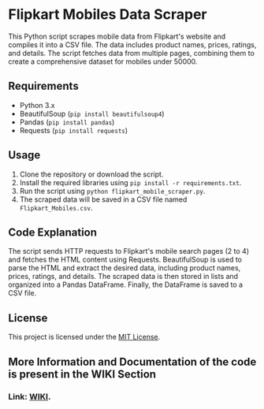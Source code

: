 # Flipkart Mobiles Data Scraper

This Python script scrapes mobile data from Flipkart's website and compiles it into a CSV file. The data includes product names, prices, ratings, and details. The script fetches data from multiple pages, combining them to create a comprehensive dataset for mobiles under 50000.

## Requirements
- Python 3.x
- BeautifulSoup (`pip install beautifulsoup4`)
- Pandas (`pip install pandas`)
- Requests (`pip install requests`)

## Usage
1. Clone the repository or download the script.
2. Install the required libraries using `pip install -r requirements.txt`.
3. Run the script using `python flipkart_mobile_scraper.py`.
4. The scraped data will be saved in a CSV file named `Flipkart_Mobiles.csv`.

## Code Explanation
The script sends HTTP requests to Flipkart's mobile search pages (2 to 4) and fetches the HTML content using Requests. BeautifulSoup is used to parse the HTML and extract the desired data, including product names, prices, ratings, and details. The scraped data is then stored in lists and organized into a Pandas DataFrame. Finally, the DataFrame is saved to a CSV file.

## License
This project is licensed under the [MIT License](LICENSE).

## More Information and Documentation of the code is present in the WIKI Section
### Link: [WIKI](https://github.com/Chirag529/Flipkart_Mobile_Scrapping/wiki).
